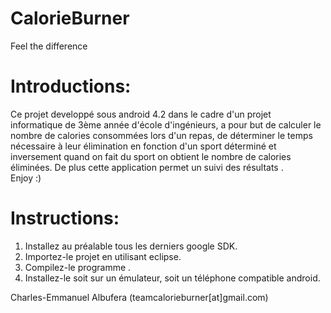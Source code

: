 CalorieBurner
============
Feel the difference


Introductions:
=============
Ce projet developpé sous android 4.2 dans le cadre d'un projet informatique de 3ème année d'école d'ingénieurs, 
a pour but de calculer le nombre de calories consommées lors d'un repas, de déterminer le temps nécessaire
à leur élimination en fonction d'un sport déterminé et inversement quand on fait du sport on obtient le nombre de 
calories éliminées. De plus cette application permet un suivi des résultats .
<br> Enjoy :)

Instructions:
=============
1. Installez au préalable tous les derniers google SDK.
2. Importez-le projet en utilisant eclipse.
3. Compilez-le programme .
4. Installez-le soit sur un émulateur, soit un téléphone compatible android.

Charles-Emmanuel Albufera (teamcalorieburner[at]gmail.com)

